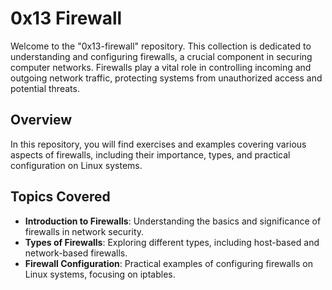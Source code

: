 # 0x13 Firewall

Welcome to the "0x13-firewall" repository. This collection is dedicated to understanding and configuring firewalls, a crucial component in securing computer networks. Firewalls play a vital role in controlling incoming and outgoing network traffic, protecting systems from unauthorized access and potential threats.

## Overview

In this repository, you will find exercises and examples covering various aspects of firewalls, including their importance, types, and practical configuration on Linux systems.

## Topics Covered

- **Introduction to Firewalls**: Understanding the basics and significance of firewalls in network security.
- **Types of Firewalls**: Exploring different types, including host-based and network-based firewalls.
- **Firewall Configuration**: Practical examples of configuring firewalls on Linux systems, focusing on iptables.
